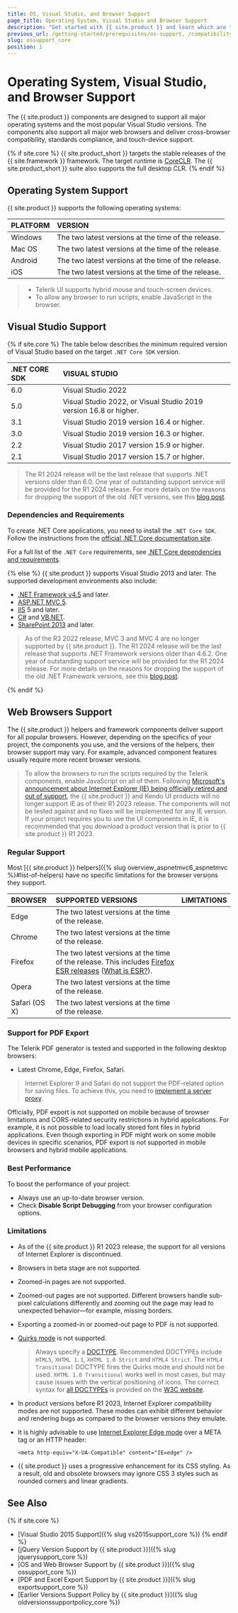 ```yaml
---
title: OS, Visual Studio, and Browser Support
page_title: Operating System, Visual Studio and Browser Support
description: "Get started with {{ site.product }} and learn which are the operating systems, Visual Studio versions, and Browsers that are supported by the framework components."
previous_url: /getting-started/prerequisites/os-support, /compatibility/os-support, /getting-started/prerequisites/visual-studio-support, /compatibility/visual-studio-support, /getting-started/prerequisites/browser-support, /compatibility/browser-support, /installation-mvc/system-requirements/browser-support.md
slug: ossupport_core
position: 1
---
```


# Operating System, Visual Studio, and Browser Support

The {{ site.product }} components are designed to support all major operating systems and the most popular Visual Studio versions. The components also support all major web browsers and deliver cross-browser compatibility, standards compliance, and touch-device support.

{% if site.core %}
{{ site.product_short }} targets the stable releases of the {{ site.framework }} framework. The target runtime is [CoreCLR](https://github.com/dotnet/coreclr). The {{ site.product_short }} suite also supports the full desktop CLR.
{% endif %}

## Operating System Support

{{ site.product }} supports the following operating systems:

| PLATFORM          | VERSION               |
| :---------------- | :-------------------- |
| Windows           | The two latest versions at the time of the release. |
| Mac OS            | The two latest versions at the time of the release. |
| Android           | The two latest versions at the time of the release. |
| iOS               | The two latest versions at the time of the release. |

> * Telerik UI supports hybrid mouse and touch-screen devices.
> * To allow any browser to run scripts, enable JavaScript in the browser.

## Visual Studio Support

{% if site.core %}
The table below describes the minimum required version of Visual Studio based on the target `.NET Core SDK` version.

| .NET CORE SDK     | VISUAL STUDIO                 | 
| :---------------- | :---------------------------- |
| 6.0               | Visual Studio 2022 | 
| 5.0               | Visual Studio 2022, or Visual Studio 2019 version 16.8 or higher. |
| 3.1               | Visual Studio 2019 version 16.4 or higher. |
| 3.0               | Visual Studio 2019 version 16.3 or higher. |
| 2.2               | Visual Studio 2017 version 15.9 or higher. |
| 2.1               | Visual Studio 2017 version 15.7 or higher. |

>The R1 2024 release will be the last release that supports .NET versions older than 6.0. One year of outstanding support service will be provided for the R1 2024 release. For more details on the reasons for dropping the support of the old .NET versions, see this [blog post](https://www.telerik.com/blogs/embracing-future-product-update-enhanced-performance-and-security).

### Dependencies and Requirements

To create .NET Core applications, you need to install the `.NET Core SDK`. Follow the instructions from the [official .NET Core documentation site](https://docs.microsoft.com/en-us/dotnet/core/install/sdk?pivots=os-windows).

For a full list of the `.NET Core` requirements, see [.NET Core dependencies and requirements](https://docs.microsoft.com/en-us/dotnet/core/install/dependencies?tabs=netcore31&pivots=os-windows).

{% else %}
{{ site.product }} supports Visual Studio 2013 and later. The supported development environments also include:

* [.NET Framework v4.5](https://www.microsoft.com/en-us/download/details.aspx?id=21) and later.
* [ASP.NET MVC 5](https://docs.microsoft.com/en-us/aspnet/mvc/overview/getting-started/introduction/getting-started).
* [IIS](https://www.iis.net/) 5 and later.
* [C#](https://msdn.microsoft.com/en-us/library/aa288436(v=vs.71).aspx) and [VB.NET](http://www.tutorialspoint.com/vb.net/).
* [SharePoint 2013](https://docs.microsoft.com/en-us/sharepoint/) and later.

>As of the R3 2022 release, MVC 3 and MVC 4 are no longer supported by {{ site.product }}.
>The R1 2024 release will be the last release that supports .NET Framework versions older than 4.6.2. One year of outstanding support service will be provided for the R1 2024 release. For more details on the reasons for dropping the support of the old .NET Framework versions, see this [blog post](https://www.telerik.com/blogs/embracing-future-product-update-enhanced-performance-and-security).  

{% endif %}

## Web Browsers Support

The {{ site.product }} helpers and framework components deliver support for all popular browsers. However, depending on the specifics of your project, the components you use, and the versions of the helpers, their browser support may vary. For example, advanced component features usually require more recent browser versions.

>To allow the browsers to run the scripts required by the Telerik components, enable JavaScript on all of them.
> Following [Microsoft's announcement about Internet Explorer (IE) being officially retired and out of support](https://learn.microsoft.com/en-us/lifecycle/announcements/internet-explorer-11-end-of-support), the {{ site.product }} and Kendo UI products will no longer support IE as of their R1 2023 release. The components will not be tested against and no fixes will be implemented for any IE version. If your project requires you to use the UI components in IE, it is recommended that you download a product version that is prior to {{ site.product }} R1 2023.

### Regular Support

Most [{{ site.product }} helpers]({% slug overview_aspnetmvc6_aspnetmvc %}#list-of-helpers) have no specific limitations for the browser versions they support.

| BROWSER           | SUPPORTED VERSIONS            | LIMITATIONS
| :---------------- | :---------------------------- | :---------------
| Edge              | The two latest versions at the time of the release. |
| Chrome            | The two latest versions at the time of the release. |
| Firefox           | The two latest versions at the time of the release. This includes [Firefox ESR releases](https://en.wikipedia.org/wiki/History_of_Firefox#Release_history) ([What is ESR?](https://www.mozilla.org/en-US/firefox/organizations/faq/)). |
| Opera             | The two latest versions at the time of the release. |
| Safari (OS X)       | The two latest versions at the time of the release. |

### Support for PDF Export

The Telerik PDF generator is tested and supported in the following desktop browsers:
* Latest Chrome, Edge, Firefox, Safari.

> Internet Explorer 9 and Safari do not support the PDF-related option for saving files. To achieve this, you need to [implement a server proxy](https://docs.telerik.com/kendo-ui/controls/grid/export/pdf-export#using-server-proxy).

Officially, PDF export is not supported on mobile because of browser limitations and CORS-related security restrictions in hybrid applications. For example, it is not possible to load locally stored font files in hybrid applications. Even though exporting in PDF might work on some mobile devices in specific scenarios, PDF export is not supported in mobile browsers and hybrid mobile applications.

### Best Performance

To boost the performance of your project:
* Always use an up-to-date browser version.
* Check **Disable Script Debugging** from your browser configuration options.

### Limitations

* As of the {{ site.product }} R1 2023 release, the support for all versions of Internet Explorer is discontinued.
* Browsers in beta stage are not supported.
* Zoomed-in pages are not supported.
* Zoomed-out pages are not supported. Different browsers handle sub-pixel calculations differently and zooming out the page may lead to unexpected behavior&mdash;for example, missing borders.
* Exporting a zoomed-in or zoomed-out page to PDF is not supported.
* [Quirks mode](http://www.quirksmode.org/css/quirksmode.html) is not supported.

    > Always specify a [DOCTYPE](http://www.sitepoint.com/web-foundations/doctypes/). Recommended DOCTYPEs include `HTML5`, `XHTML 1.1`, `XHTML 1.0 Strict` and `HTML4 Strict`. The `HTML4 Transitional` DOCTYPE fires the Quirks mode and should not be used. `XHTML 1.0 Transitional` works well in most cases, but may cause issues with the vertical positioning of icons. The correct syntax for [all DOCTYPEs](http://www.w3.org/QA/2002/04/valid-dtd-list.html) is provided on the [W3C website](http://www.w3.org/).

* In product versions before R1 2023, Internet Explorer compatibility modes are not supported. These modes can exhibit different behavior and rendering bugs as compared to the browser versions they emulate.
* It is highly advisable to use [Internet Explorer Edge mode](https://docs.microsoft.com/en-us/internet-explorer/ie11-deploy-guide/tips-and-tricks-to-manage-ie-compatibility) over a META tag or an HTTP header:

    ```
    <meta http-equiv="X-UA-Compatible" content="IE=edge" />
    ```

* {{ site.product }} uses a progressive enhancement for its CSS styling. As a result, old and obsolete browsers may ignore CSS 3 styles such as rounded corners and linear gradients.

## See Also

{% if site.core %}
* [Visual Studio 2015 Support]({% slug vs2015support_core %})
{% endif %}
* [jQuery Version Support by {{ site.product }}]({% slug jquerysupport_core %})
* [OS and Web Browser Support by {{ site.product }}]({% slug ossupport_core %})
* [PDF and Excel Export Support by {{ site.product }}]({% slug exportsupport_core %})
* [Earlier Versions Support Policy by {{ site.product }}]({% slug oldversionssupportpolicy_core %})
